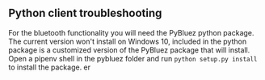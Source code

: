 ## Python client troubleshooting
For the bluetooth functionality you will need the PyBluez python package. The current version won't install on Windows 10, included in the python package is a customized version of the PyBluez package that will install. Open a pipenv shell in the pybluez folder and run `python setup.py install` to install the package.
er